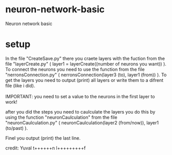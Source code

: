 # neuron-network-basic
Neuron network basic

# setup
In the file "CreateSave.py" there you craete layers with the fuction from the file "layerCreate.py" ( layer1 = layerCreate((number of neurons you want)) ). To connect the neurons you need to use the function from the file "nerronsConnection.py" ( nerronsConnection(layer3 (to), layer1 (from)) ). To get the layers you need to output (print) all layers or write them to a difrent file (like i did).<br><br>
IMPORTANT:
you need to set a value to the neurons in the first layer to work!

after you did the steps you need to caulculate the layers you do this by using the function "neuronCaulculation" from the file "neuronCaulculation.py" ( neuronCaulculation(layer2 (from/now)), layer1 (to/past) ).

Finel you output (print) the last line.

credit:
Yuval t++++++n l+++++++++f

